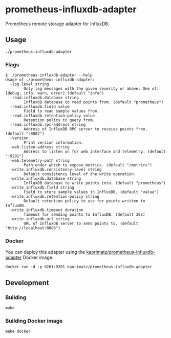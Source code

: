 # prometheus-influxdb-adapter

Prometheus remote storage adapter for InfluxDB.

## Usage

    ./prometheus-influxdb-adapter

### Flags

    $ ./prometheus-influxdb-adapter --help
    Usage of ./prometheus-influxdb-adapter:
      -log.level string
            Only log messages with the given severity or above. One of: [debug, info, warn, error] (default "info")
      -read.influxdb.database string
            InfluxDB database to read points from. (default "prometheus")
      -read.influxdb.field value
            Field to read sample values from.
      -read.influxdb.retention-policy value
            Retention policy to query from.
      -read.influxdb.rpc-address string
            Address of InfluxDB RPC server to receive points from. (default ":8082")
      -version
            Print version information.
      -web.listen-address string
            Address to listen on for web interface and telemetry. (default ":9201")
      -web.telemetry-path string
            Path under which to expose metrics. (default "/metrics")
      -write.influxdb.consistency-level string
            Default consistency level of the write operation.
      -write.influxdb.database string
            InfluxDB database to write points into. (default "prometheus")
      -write.influxdb.field string
            Field to store sample values in InfluxDB. (default "value")
      -write.influxdb.retention-policy string
            Default retention policy to use for points written to InfluxDB.
      -write.influxdb.timeout duration
            Timeout for sending points to InfluxDB. (default 30s)
      -write.influxdb.url string
            URL of InfluxDB server to send points to. (default "http://localhost:8086")

### Docker

You can deploy this adapter using the [kaorimatz/prometheus-influxdb-adapter](https://hub.docker.com/r/kaorimatz/prometheus-influxdb-adapter/) Docker image.

    docker run -d -p 9201:9201 kaorimatz/prometheus-influxdb-adapter

## Development

### Building

    make

### Building Docker image

    make docker
